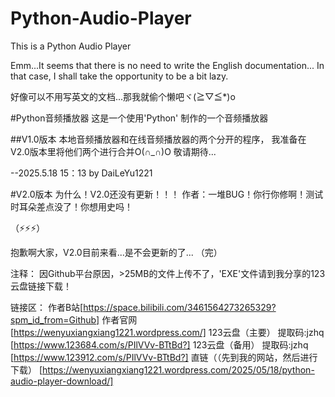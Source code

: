 # Python-Audio-Player
This is a Python Audio Player

Emm...It seems that there is no need to write the English documentation... 
In that case, I shall take the opportunity to be a bit lazy.

好像可以不用写英文的文档...那我就偷个懒吧ヾ(≧▽≦*)o

#Python音频播放器
这是一个使用'Python' 制作的一个音频播放器

##V1.0版本
本地音频播放器和在线音频播放器的两个分开的程序，
我准备在V2.0版本里将他们两个进行合并O(∩_∩)O
敬请期待...
                  
                   
  --2025.5.18 15：13  by DaiLeYu1221



#V2.0版本
为什么！V2.0还没有更新！！！
作者：一堆BUG！你行你修啊！测试时耳朵差点没了！你想用史吗！

（⚡⚡⚡）

抱歉啊大家，V2.0目前来看...是不会更新的了...
（完）

注释：
因Github平台原因，>25MB的文件上传不了，'EXE'文件请到我分享的123云盘链接下载！

链接区：
作者B站[https://space.bilibili.com/3461564273265329?spm_id_from=Github]
作者官网[https://wenyuxiangxiang1221.wordpress.com/]
123云盘（主要） 提取码:jzhq [https://www.123684.com/s/PIlVVv-BTtBd?]
123云盘（备用） 提取码:jzhq [https://www.123912.com/s/PIlVVv-BTtBd?]
直链（（先到我的网站，然后进行下载） [https://wenyuxiangxiang1221.wordpress.com/2025/05/18/python-audio-player-download/]
